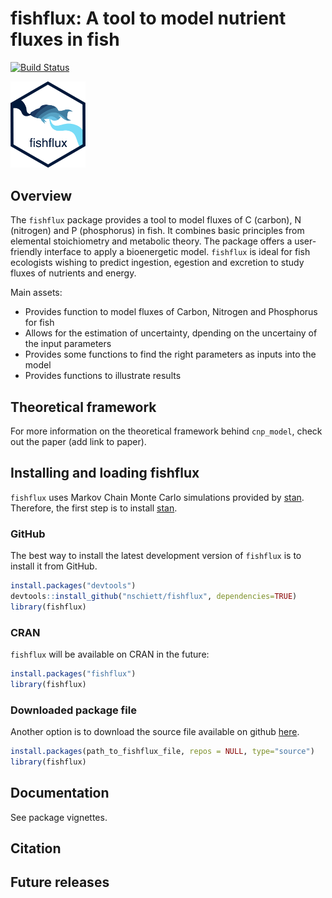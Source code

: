 <!-- README.md is generated from README.Rmd. Please edit that file -->
fishflux: A tool to model nutrient fluxes in fish
=================================================

[![Build Status](https://api.travis-ci.org/nschiett/fishflux.png?branch=master)](https://travis-ci.org/nschiett/fishflux)

<img src="man/figures/fishflux.png" width = 120 alt="fishflux logo"/>

Overview
--------

The `fishflux` package provides a tool to model fluxes of C (carbon), N (nitrogen) and P (phosphorus) in fish. It combines basic principles from elemental stoichiometry and metabolic theory. The package offers a user-friendly interface to apply a bioenergetic model. `fishflux` is ideal for fish ecologists wishing to predict ingestion, egestion and excretion to study fluxes of nutrients and energy. 

Main assets:
  
-   Provides function to model fluxes of Carbon, Nitrogen and Phosphorus for fish
-   Allows for the estimation of uncertainty, dpending on the uncertainy of the input parameters
-   Provides some functions to find the right parameters as inputs into the model
-   Provides functions to illustrate results


Theoretical framework
---------------------

For more information on the theoretical framework behind `cnp_model`,
check out the paper (add link to paper).

Installing and loading fishflux
-------------------------------

`fishflux` uses Markov Chain Monte Carlo simulations provided by
[stan](https://github.com/stan-dev/rstan/wiki/RStan-Getting-Started).
Therefore, the first step is to install
[stan](https://github.com/stan-dev/rstan/wiki/RStan-Getting-Started).

### GitHub

The best way to install the latest development version of `fishflux` is
to install it from GitHub.

``` r
install.packages("devtools")
devtools::install_github("nschiett/fishflux", dependencies=TRUE)
library(fishflux)
```

### CRAN

`fishflux` will be available on CRAN in the future:

``` r
install.packages("fishflux")
library(fishflux)
```

### Downloaded package file

Another option is to download the source file available on github
[here](https://github.com/nschiett/fishflux).

``` r
install.packages(path_to_fishflux_file, repos = NULL, type="source")
library(fishflux)
```

Documentation
-------------

See package vignettes.

Citation
--------

Future releases
---------------
